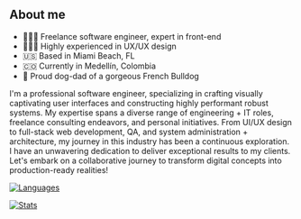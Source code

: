 ## About me

- 👨🏼‍💻 Freelance software engineer, expert in front-end
- 👨🏼‍🎨 Highly experienced in UX/UX design
- 🇺🇸 Based in Miami Beach, FL
- 🇨🇴 Currently in Medellín, Colombia
- 🐾 Proud dog-dad of a gorgeous French Bulldog

I'm a professional software engineer, specializing in crafting visually captivating user interfaces and constructing highly performant robust systems. My expertise spans a diverse range of engineering + IT roles, freelance consulting endeavors, and personal initiatives. From UI/UX design to full-stack web development, QA, and system administration + architecture, my journey in this industry has been a continuous exploration. I have an unwavering dedication to deliver exceptional results to my clients. Let's embark on a collaborative journey to transform digital concepts into production-ready realities!

[![Languages](https://jay-guro-git-readme-stats.vercel.app/api/top-langs/?username=jay-guro&hide_title=true&hide=html,php,mdx,scss&langs_count=10&layout=compact&theme=tokyonight)](https://github.com/jay-guro)

[![Stats](https://jay-guro-git-readme-stats.vercel.app/api?username=jay-guro&count_private=true&hide_title=true&hide=stars,issues&include_all_commits=true&show_icons=true&theme=tokyonight)](https://github.com/jay-guro)
